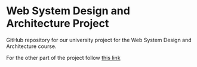 # Web System Design and Architecture Project

GitHub repository for our university project for the Web System Design and Architecture course.

For the other part of the project follow [this link](https://github.com/FrancescoLindiner/monitoraggio)
